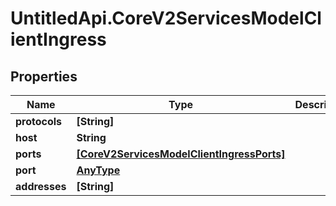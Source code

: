 # UntitledApi.CoreV2ServicesModelClientIngress

## Properties

Name | Type | Description | Notes
------------ | ------------- | ------------- | -------------
**protocols** | **[String]** |  | [optional] 
**host** | **String** |  | [optional] 
**ports** | [**[CoreV2ServicesModelClientIngressPorts]**](CoreV2ServicesModelClientIngressPorts.md) |  | [optional] 
**port** | [**AnyType**](.md) |  | [optional] 
**addresses** | **[String]** |  | [optional] 



